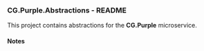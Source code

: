 
### CG.Purple.Abstractions - README

This project contains abstractions for the **CG.Purple** microservice.

#### Notes






